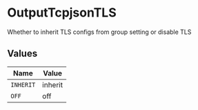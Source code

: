 # OutputTcpjsonTLS

Whether to inherit TLS configs from group setting or disable TLS


## Values

| Name      | Value     |
| --------- | --------- |
| `INHERIT` | inherit   |
| `OFF`     | off       |